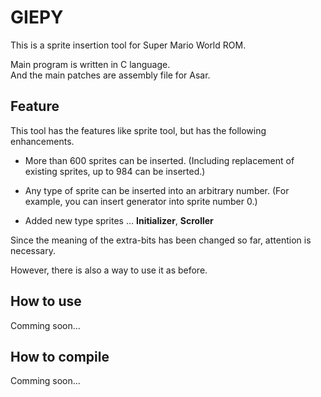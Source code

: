 # GIEPY

This is a sprite insertion tool for Super Mario World ROM.

Main program is written in C language.  
And the main patches are assembly file for Asar.


## Feature

This tool has the features like sprite tool, but has the following enhancements.

- More than 600 sprites can be inserted. (Including replacement of existing sprites, up to 984 can be inserted.)

- Any type of sprite can be inserted into an arbitrary number. (For example, you can insert generator into sprite number 0.)

- Added new type sprites ... **Initializer**, **Scroller**


Since the meaning of the extra-bits has been changed so far, attention is necessary.

However, there is also a way to use it as before.



## How to use

Comming soon...


## How to compile

Comming soon...


